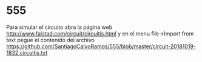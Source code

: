 # 555
Para simular el circuito abra la página web http://www.falstad.com/circuit/circuitjs.html y en el menu file->Import from text pegue el contenido del archivo https://github.com/SantiagoCalvoRamos/555/blob/master/circuit-20181019-1832.circuitjs.txt
